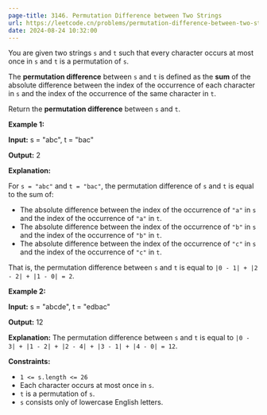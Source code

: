 ```yaml
---
page-title: 3146. Permutation Difference between Two Strings
url: https://leetcode.cn/problems/permutation-difference-between-two-strings/description/?envType=daily-question&envId=2024-08-24
date: 2024-08-24 10:32:00
---
```

You are given two strings `s` and `t` such that every character occurs at most once in `s` and `t` is a permutation of `s`.

The **permutation difference** between `s` and `t` is defined as the **sum** of the absolute difference between the index of the occurrence of each character in `s` and the index of the occurrence of the same character in `t`.

Return the **permutation difference** between `s` and `t`.

**Example 1:**

**Input:** s = "abc", t = "bac"

**Output:** 2

**Explanation:**

For `s = "abc"` and `t = "bac"`, the permutation difference of `s` and `t` is equal to the sum of:

-   The absolute difference between the index of the occurrence of `"a"` in `s` and the index of the occurrence of `"a"` in `t`.
-   The absolute difference between the index of the occurrence of `"b"` in `s` and the index of the occurrence of `"b"` in `t`.
-   The absolute difference between the index of the occurrence of `"c"` in `s` and the index of the occurrence of `"c"` in `t`.

That is, the permutation difference between `s` and `t` is equal to `|0 - 1| + |2 - 2| + |1 - 0| = 2`.

**Example 2:**

**Input:** s = "abcde", t = "edbac"

**Output:** 12

**Explanation:** The permutation difference between `s` and `t` is equal to `|0 - 3| + |1 - 2| + |2 - 4| + |3 - 1| + |4 - 0| = 12`.

**Constraints:**

-   `1 <= s.length <= 26`
-   Each character occurs at most once in `s`.
-   `t` is a permutation of `s`.
-   `s` consists only of lowercase English letters.